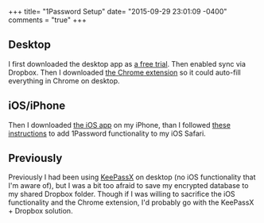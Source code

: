 +++
title= "1Password Setup"
date= "2015-09-29 23:01:09 -0400"
comments = "true"
+++

## Desktop

I first downloaded the desktop app as [a free trial](https://agilebits.com/onepassword). Then enabled sync via Dropbox. Then I downloaded [the Chrome extension](https://agilebits.com/onepassword/extensions) so it could auto-fill everything in Chrome on desktop. 

## iOS/iPhone

Then I downloaded [the iOS app](https://itunes.apple.com/us/app/1password-password-manager/id568903335?mt=8&ign-mpt=uo%3D4) on my iPhone, than I followed [these instructions](https://guides.agilebits.com/1password-ios/5/en/topic/enable-extension) to add 1Password functionality to my iOS Safari.

## Previously

Previously I had been using [KeePassX](https://www.keepassx.org/) on desktop (no iOS functionality that I'm aware of), but I was a bit too afraid to save my encrypted database to my shared Dropbox folder. Though if I was willing to sacrifice the iOS functionality and the Chrome extension, I'd probably go with the KeePassX + Dropbox solution. 
